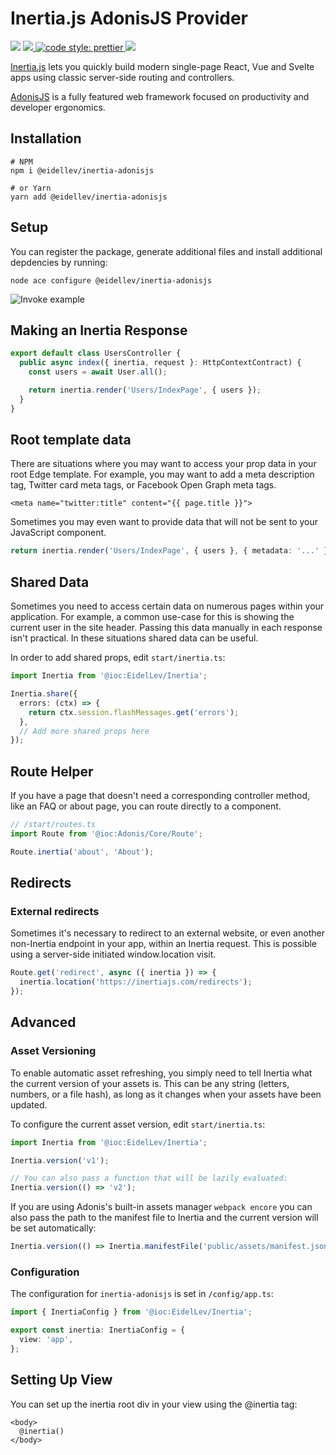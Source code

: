 # Inertia.js AdonisJS Provider

![](https://img.shields.io/npm/types/typescript?style=for-the-badge)
<a href="https://adonisjs.com/">
<img src="https://img.shields.io/badge/%E2%96%B2%20adonis-v5-5a45ff?style=for-the-badge">
</a>
<a href="https://prettier.io/">
<img alt="code style: prettier" src="https://img.shields.io/badge/code_style-prettier-ff69b4.svg?style=for-the-badge">
</a>
<a href="">
<a href="https://www.npmjs.com/package/semantic-release">
<img src="https://img.shields.io/badge/%20%20%F0%9F%93%A6%F0%9F%9A%80-semantic--release-e10079.svg?style=for-the-badge"/>
</a>

[Inertia.js](https://inertiajs.com/) lets you quickly build modern single-page React, Vue and Svelte apps using classic server-side routing and controllers.

[AdonisJS](https://adonisjs.com/) is a fully featured web framework focused on productivity and developer ergonomics.

## Installation

```shell
# NPM
npm i @eidellev/inertia-adonisjs

# or Yarn
yarn add @eidellev/inertia-adonisjs
```

## Setup

You can register the package, generate additional files and install additional depdencies by running:

```shell
node ace configure @eidellev/inertia-adonisjs
```

![Invoke example](invoke.gif 'node ace invoke @eidellev/inertia-adonisjs')

## Making an Inertia Response

```typescript
export default class UsersController {
  public async index({ inertia, request }: HttpContextContract) {
    const users = await User.all();

    return inertia.render('Users/IndexPage', { users });
  }
}
```

## Root template data

There are situations where you may want to access your prop data in your root Edge template. For example, you may want to add a meta description tag, Twitter card meta tags, or Facebook Open Graph meta tags.

```blade
<meta name="twitter:title" content="{{ page.title }}">
```

Sometimes you may even want to provide data that will not be sent to your JavaScript component.

```typescript
return inertia.render('Users/IndexPage', { users }, { metadata: '...' });
```

## Shared Data

Sometimes you need to access certain data on numerous pages within your application. For example, a common use-case for this is showing the current user in the site header. Passing this data manually in each response isn't practical. In these situations shared data can be useful.

In order to add shared props, edit `start/inertia.ts`:

```typescript
import Inertia from '@ioc:EidelLev/Inertia';

Inertia.share({
  errors: (ctx) => {
    return ctx.session.flashMessages.get('errors');
  },
  // Add more shared props here
});
```

## Route Helper

If you have a page that doesn't need a corresponding controller method, like an FAQ or about page, you can route directly to a component.

```typescript
// /start/routes.ts
import Route from '@ioc:Adonis/Core/Route';

Route.inertia('about', 'About');
```

## Redirects

### External redirects

Sometimes it's necessary to redirect to an external website, or even another non-Inertia endpoint in your app, within an Inertia request. This is possible using a server-side initiated window.location visit.

```typescript
Route.get('redirect', async ({ inertia }) => {
  inertia.location('https://inertiajs.com/redirects');
});
```

## Advanced

### Asset Versioning

To enable automatic asset refreshing, you simply need to tell Inertia what the current version of your assets is. This can be any string (letters, numbers, or a file hash), as long as it changes when your assets have been updated.

To configure the current asset version, edit `start/inertia.ts`:

```typescript
import Inertia from '@ioc:EidelLev/Inertia';

Inertia.version('v1');

// You can also pass a function that will be lazily evaluated:
Inertia.version(() => 'v2');
```

If you are using Adonis's built-in assets manager `webpack encore` you can also pass the path to the manifest file to Inertia and the current version will be set automatically:

```typescript
Inertia.version(() => Inertia.manifestFile('public/assets/manifest.json'));
```

### Configuration

The configuration for `inertia-adonisjs` is set in `/config/app.ts`:

```typescript
import { InertiaConfig } from '@ioc:EidelLev/Inertia';

export const inertia: InertiaConfig = {
  view: 'app',
};
```

## Setting Up View

You can set up the inertia root div in your view using the @inertia tag:

```blade
<body>
  @inertia()
</body>
```
